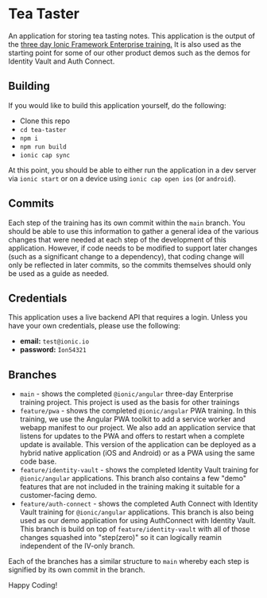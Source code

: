# Tea Taster

An application for storing tea tasting notes. This application is the output of the <a href="" target="_blank">three day Ionic Framework Enterprise training.</a> It is also used as the starting point for some of our other product demos such as the demos for Identity Vault and Auth Connect.

## Building

If you would like to build this application yourself, do the following:

- Clone this repo
- `cd tea-taster`
- `npm i`
- `npm run build`
- `ionic cap sync`

At this point, you should be able to either run the application in a dev server via `ionic start` or on a device using `ionic cap open ios` (or `android`).

## Commits

Each step of the training has its own commit within the `main` branch. You should be able to use this information to gather a general idea of the various changes that were needed at each step of the development of this application. However, if code needs to be modified to support later changes (such as a significant change to a dependency), that coding change will only be reflected in later commits, so the commits themselves should only be used as a guide as needed.

## Credentials

This application uses a live backend API that requires a login. Unless you have your own credentials, please use the following:

- **email:** `test@ionic.io`
- **password:** `Ion54321`

## Branches

- `main` - shows the completed `@ionic/angular` three-day Enterprise training project. This project is used as the basis for other trainings
- `feature/pwa` - shows the completed `@ionic/angular` PWA training. In this training, we use the Angular PWA toolkit to add a service worker and webapp manifest to our project. We also add an application service that listens for updates to the PWA and offers to restart when a complete update is available. This version of the application can be deployed as a hybrid native application (iOS and Android) or as a PWA using the same code base.
- `feature/identity-vault` - shows the completed Identity Vault training for `@ionic/angular` applications. This branch also contains a few "demo" features that are not included in the training making it suitable for a customer-facing demo.
- `feature/auth-connect` - shows the completed Auth Connect with Identity Vault training for `@ionic/angular` applications. This branch is also being used as our demo application for using AuthConnect with Identity Vault. This branch is build on top of `feature/identity-vault` with all of those changes squashed into "step(zero)" so it can logically reamin independent of the IV-only branch.

Each of the branches has a similar structure to `main` whereby each step is signified by its own commit in the branch.

Happy Coding!
